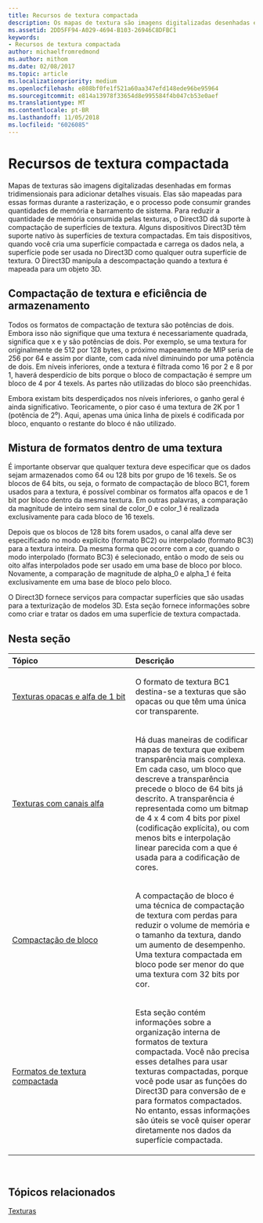 ```yaml
---
title: Recursos de textura compactada
description: Os mapas de textura são imagens digitalizadas desenhadas em formas tridimensionais para adicionar detalhes visuais.
ms.assetid: 2DD5FF94-A029-4694-B103-26946C8DFBC1
keywords:
- Recursos de textura compactada
author: michaelfromredmond
ms.author: mithom
ms.date: 02/08/2017
ms.topic: article
ms.localizationpriority: medium
ms.openlocfilehash: e808bf0fe1f521a60aa347efd148ede96be95964
ms.sourcegitcommit: e814a13978f33654d8e995584f4b047cb53e0aef
ms.translationtype: MT
ms.contentlocale: pt-BR
ms.lasthandoff: 11/05/2018
ms.locfileid: "6026085"
---
```

# <a name="compressed-texture-resources"></a>Recursos de textura compactada


Mapas de texturas são imagens digitalizadas desenhadas em formas tridimensionais para adicionar detalhes visuais. Elas são mapeadas para essas formas durante a rasterização, e o processo pode consumir grandes quantidades de memória e barramento de sistema. Para reduzir a quantidade de memória consumida pelas texturas, o Direct3D dá suporte à compactação de superfícies de textura. Alguns dispositivos Direct3D têm suporte nativo às superfícies de textura compactadas. Em tais dispositivos, quando você cria uma superfície compactada e carrega os dados nela, a superfície pode ser usada no Direct3D como qualquer outra superfície de textura. O Direct3D manipula a descompactação quando a textura é mapeada para um objeto 3D.

## <a name="span-idstorage-efficiency-and-texture-compressionspanspan-idstorage-efficiency-and-texture-compressionspanspan-idstorage-efficiency-and-texture-compressionspanstorage-efficiency-and-texture-compression"></a><span id="Storage-Efficiency-and-Texture-Compression"></span><span id="storage-efficiency-and-texture-compression"></span><span id="STORAGE-EFFICIENCY-AND-TEXTURE-COMPRESSION"></span>Compactação de textura e eficiência de armazenamento


Todos os formatos de compactação de textura são potências de dois. Embora isso não signifique que uma textura é necessariamente quadrada, significa que x e y são potências de dois. Por exemplo, se uma textura for originalmente de 512 por 128 bytes, o próximo mapeamento de MIP seria de 256 por 64 e assim por diante, com cada nível diminuindo por uma potência de dois. Em níveis inferiores, onde a textura é filtrada como 16 por 2 e 8 por 1, haverá desperdício de bits porque o bloco de compactação é sempre um bloco de 4 por 4 texels. As partes não utilizadas do bloco são preenchidas.

Embora existam bits desperdiçados nos níveis inferiores, o ganho geral é ainda significativo. Teoricamente, o pior caso é uma textura de 2K por 1 (potência de 2⁰). Aqui, apenas uma única linha de pixels é codificada por bloco, enquanto o restante do bloco é não utilizado.

## <a name="span-idmixing-formats-within-a-single-texturespanspan-idmixing-formats-within-a-single-texturespanspan-idmixing-formats-within-a-single-texturespanmixing-formats-within-a-single-texture"></a><span id="Mixing-Formats-Within-a-Single-Texture"></span><span id="mixing-formats-within-a-single-texture"></span><span id="MIXING-FORMATS-WITHIN-A-SINGLE-TEXTURE"></span>Mistura de formatos dentro de uma textura


É importante observar que qualquer textura deve especificar que os dados sejam armazenados como 64 ou 128 bits por grupo de 16 texels. Se os blocos de 64 bits, ou seja, o formato de compactação de bloco BC1, forem usados para a textura, é possível combinar os formatos alfa opacos e de 1 bit por bloco dentro da mesma textura. Em outras palavras, a comparação da magnitude de inteiro sem sinal de color\_0 e color\_1 é realizada exclusivamente para cada bloco de 16 texels.

Depois que os blocos de 128 bits forem usados, o canal alfa deve ser especificado no modo explícito (formato BC2) ou interpolado (formato BC3) para a textura inteira. Da mesma forma que ocorre com a cor, quando o modo interpolado (formato BC3) é selecionado, então o modo de seis ou oito alfas interpolados pode ser usado em uma base de bloco por bloco. Novamente, a comparação de magnitude de alpha\_0 e alpha\_1 é feita exclusivamente em uma base de bloco pelo bloco.

O Direct3D fornece serviços para compactar superfícies que são usadas para a texturização de modelos 3D. Esta seção fornece informações sobre como criar e tratar os dados em uma superfície de textura compactada.

## <a name="span-idin-this-sectionspanin-this-section"></a><span id="in-this-section"></span>Nesta seção


<table>
<colgroup>
<col width="50%" />
<col width="50%" />
</colgroup>
<thead>
<tr class="header">
<th align="left">Tópico</th>
<th align="left">Descrição</th>
</tr>
</thead>
<tbody>
<tr class="odd">
<td align="left"><p><a href="opaque-and-1-bit-alpha-textures.md">Texturas opacas e alfa de 1 bit</a></p></td>
<td align="left"><p>O formato de textura BC1 destina-se a texturas que são opacas ou que têm uma única cor transparente.</p></td>
</tr>
<tr class="even">
<td align="left"><p><a href="textures-with-alpha-channels.md">Texturas com canais alfa</a></p></td>
<td align="left"><p>Há duas maneiras de codificar mapas de textura que exibem transparência mais complexa. Em cada caso, um bloco que descreve a transparência precede o bloco de 64 bits já descrito. A transparência é representada como um bitmap de 4 x 4 com 4 bits por pixel (codificação explícita), ou com menos bits e interpolação linear parecida com a que é usada para a codificação de cores.</p></td>
</tr>
<tr class="odd">
<td align="left"><p><a href="block-compression.md">Compactação de bloco</a></p></td>
<td align="left"><p>A compactação de bloco é uma técnica de compactação de textura com perdas para reduzir o volume de memória e o tamanho da textura, dando um aumento de desempenho. Uma textura compactada em bloco pode ser menor do que uma textura com 32 bits por cor.</p></td>
</tr>
<tr class="even">
<td align="left"><p><a href="compressed-texture-formats.md">Formatos de textura compactada</a></p></td>
<td align="left"><p>Esta seção contém informações sobre a organização interna de formatos de textura compactada. Você não precisa esses detalhes para usar texturas compactadas, porque você pode usar as funções do Direct3D para conversão de e para formatos compactados. No entanto, essas informações são úteis se você quiser operar diretamente nos dados da superfície compactada.</p></td>
</tr>
</tbody>
</table>

 

## <a name="span-idrelated-topicsspanrelated-topics"></a><span id="related-topics"></span>Tópicos relacionados


[Texturas](textures.md)

 

 





